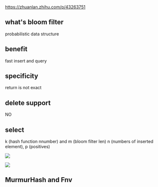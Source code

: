 https://zhuanlan.zhihu.com/p/43263751

## what's bloom filter
probabilistic data structure

## benefit
fast insert and query

## specificity
return is not exact

## delete support
NO

## select
k (hash function nnumber) and m (bloom filter len) n (numbers of inserted element), p (positives)

![](http://latex.codecogs.com/gif.latex?\\frac{n\\lnp}{1})

![](http://latex.codecogs.com/gif.latex?\\frac{1}{1+sin(x)})

## MurmurHash and Fnv 

